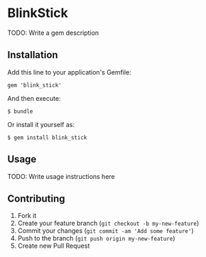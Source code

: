 # BlinkStick

TODO: Write a gem description

## Installation

Add this line to your application's Gemfile:

    gem 'blink_stick'

And then execute:

    $ bundle

Or install it yourself as:

    $ gem install blink_stick

## Usage

TODO: Write usage instructions here

## Contributing

1. Fork it
2. Create your feature branch (`git checkout -b my-new-feature`)
3. Commit your changes (`git commit -am 'Add some feature'`)
4. Push to the branch (`git push origin my-new-feature`)
5. Create new Pull Request

